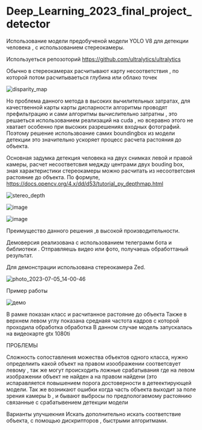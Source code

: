 # Deep_Learning_2023_final_project_detector
Использование модели предобученой модели  YOLO V8 для детекции человека , с использованием стереокамеры.

Используеться репозоторий https://github.com/ultralytics/ultralytics


Обычно в стереокамерах расчитывают карту несоответствия ,  по которой потом расчитываеться глубина или облако точек


![disparity_map](https://github.com/wvw321/Deep_Learning_2023_final_project_detector/assets/62586788/8fa0c25f-c5c6-4d94-8bbe-1b38bf03e66f)

Но проблема данного метода в высоких вычилительных затратах, для качественной карты карты диспарности алгоритмы проводят префильтрацию и сами алгоритмы вычислительно затратны , это решаеться использованием реализаций на cuda , но всеравно этого не хватает особенно при высоких разрешениях входных фотографий. Поэтому решение использвоание самих boundingbox из модели детекции 
это значительно ускоряет процесс расчета растояния до объекта.  

Основная задумка детекция человека на двух снимках левой и правой камеры, расчет несоответсвия меджду центрами двух bouding box, зная характеристики стереокамеры можно расчитать из несоответсвия растояние до объекта.
По формуле, https://docs.opencv.org/4.x/dd/d53/tutorial_py_depthmap.html




![stereo_depth](https://github.com/wvw321/Deep_Learning_2023_final_project_detector/assets/62586788/a5f6a10a-58fc-47fb-afea-fe1cb7a480fe)

![image](https://github.com/wvw321/Deep_Learning_2023_final_project_detector/assets/62586788/cfb3d866-2e2c-4d26-a099-434bb87dbe55)


![image](https://github.com/wvw321/Deep_Learning_2023_final_project_detector/assets/62586788/e7f6a795-a2e0-4b7a-b5c0-bab353cebaf3)

Преимущество данного решения ,в высокой производительности. 



Демоверсия реализована с использованием телеграмм бота и библиотеки .
Отправляешь видео или фото, получаешь обработтаный результат.

Для демонстрации использована стереокамера Zed.


![photo_2023-07-05_14-00-46](https://github.com/wvw321/Deep_Learning_2023_final_project_detector/assets/62586788/5757b442-20d4-4f34-8d45-6aa244648641)


Пример работы 

![демо](https://github.com/wvw321/Deep_Learning_2023_final_project_detector/assets/62586788/1608e815-8365-4da3-8305-deca8fc671e4)

В рамке показан класс и расчитанное растояние до объекта
Также в верхнем левом углу показана среднаяя частота  кадров с которой проходила обработка обработка
В данном случае модель запускалась на видеокарте gtx 1080ti 

ПРОБЛЕМЫ 

Сложность сопоставления можества объектов одного класса, нужно определиить какой объект на правом изоображении соответсвует левому , так же могут происходить  ложные срабатывания  где на левом изображении объект не найден а на правом найдени (это испаравляется повышением порога достоверности в детеектирующей модели.
Так же возникают ошибки когда часть объекта выходит за поле зрения камеры b , и бывают выбросы по предпологаемому растоянию связанные с срабатывением детекции модели 

Варианты улучшекния 
Искать дополнительно искать соответствие объекта, с помощью дискрипторов , быстрыми алгоритмами.


